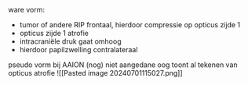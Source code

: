
ware vorm: 
- tumor of andere RIP frontaal, hierdoor compressie op opticus zijde 1
- opticus zijde 1 atrofie
- intracraniële druk gaat omhoog
- hierdoor papilzwelling contralateraal

pseudo vorm bij AAION
(nog) niet aangedane oog toont al tekenen van opticus atrofie
![[Pasted image 20240701115027.png]]